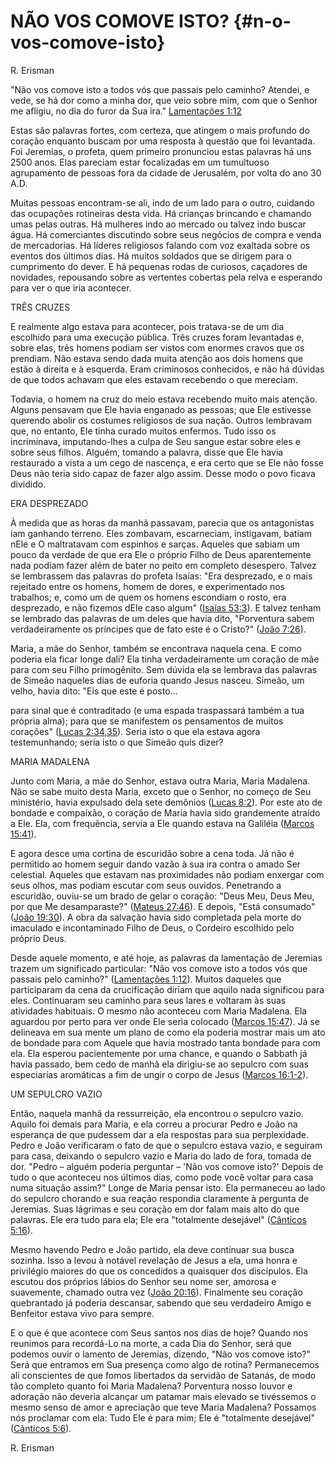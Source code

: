 # NÃO VOS COMOVE ISTO? {#n-o-vos-comove-isto}

R. Erisman

&quot;Não vos comove isto a todos vós que passais pelo caminho? Atendei, e vede, se há dor como a minha dor, que veio sobre mim, com que o Senhor me afligiu, no dia do furor da Sua ira.&quot; [Lamentações 1:12](http://bibliaonline.com.br/acf/lm/1/12)

Estas são palavras fortes, com certeza, que atingem o mais profundo do coração enquanto buscam por uma resposta à questão que foi levantada. Foi Jeremias, o profeta, quem primeiro pronunciou estas palavras há uns 2500 anos. Elas pareciam estar focalizadas em um tumultuoso agrupamento de pessoas fora da cidade de Jerusalém, por volta do ano 30 A.D.

Muitas pessoas encontram-se ali, indo de um lado para o outro, cuidando das ocupações rotineiras desta vida. Há crianças brincando e chamando umas pelas outras. Há mulheres indo ao mercado ou talvez indo buscar água. Há comerciantes discutindo sobre seus negócios de compra e venda de mercadorias. Há líderes religiosos falando com voz exaltada sobre os eventos dos últimos dias. Há muitos soldados que se dirigem para o cumprimento do dever. E há pequenas rodas de curiosos, caçadores de novidades, repousando sobre as vertentes cobertas pela relva e esperando para ver o que iria acontecer.

TRÊS CRUZES

E realmente algo estava para acontecer, pois tratava-se de um dia escolhido para uma execução pública. Três cruzes foram levantadas e, sobre elas, três homens podiam ser vistos com enormes cravos que os prendiam. Não estava sendo dada muita atenção aos dois homens que estão à direita e à esquerda. Eram criminosos conhecidos, e não há dúvidas de que todos achavam que eles estavam recebendo o que mereciam.

Todavia, o homem na cruz do meio estava recebendo muito mais atenção. Alguns pensavam que Ele havia enganado as pessoas; que Ele estivesse querendo abolir os costumes religiosos de sua nação. Outros lembravam que, no entanto, Ele tinha curado muitos enfermos. Tudo isso os incriminava, imputando-lhes a culpa de Seu sangue estar sobre eles e sobre seus filhos. Alguém, tomando a palavra, disse que Ele havia restaurado a vista a um cego de nascença, e era certo que se Ele não fosse Deus não teria sido capaz de fazer algo assim. Desse modo o povo ficava dividido.

ERA DESPREZADO

À medida que as horas da manhã passavam, parecia que os antagonistas iam ganhando terreno. Eles zombavam, escarneciam, instigavam, batiam nEle e O maltratavam com espinhos e sarças. Aqueles que sabiam um pouco da verdade de que era Ele o próprio Filho de Deus aparentemente nada podiam fazer além de bater no peito em completo desespero. Talvez se lembrassem das palavras do profeta Isaías: &quot;Era desprezado, e o mais rejeitado entre os homens, homem de dores, e experimentado nos trabalhos; e, como um de quem os homens escondiam o rosto, era desprezado, e não fizemos dEle caso algum&quot; ([Isaías 53:3](http://bibliaonline.com.br/acf/is/53/3)). E talvez tenham se lembrado das palavras de um deles que havia dito, &quot;Porventura sabem verdadeiramente os príncipes que de fato este é o Cristo?&quot; ([João 7:26](http://bibliaonline.com.br/acf/jo/7/26)).

Maria, a mãe do Senhor, também se encontrava naquela cena. E como poderia ela ficar longe dali? Ela tinha verdadeiramente um coração de mãe para com seu Filho primogênito. Sem dúvida ela se lembrava das palavras de Simeão naqueles dias de euforia quando Jesus nasceu. Simeão, um velho, havia dito: &quot;Eis que este é posto...

para sinal que é contraditado (e uma espada traspassará também a tua própria alma); para que se manifestem os pensamentos de muitos corações&quot; ([Lucas 2:34,35](http://bibliaonline.com.br/acf/lc/2/34,35)). Seria isto o que ela estava agora testemunhando; seria isto o que Simeão quis dizer?

MARIA MADALENA

Junto com Maria, a mãe do Senhor, estava outra Maria, Maria Madalena. Não se sabe muito desta Maria, exceto que o Senhor, no começo de Seu ministério, havia expulsado dela sete demônios ([Lucas 8:2](http://bibliaonline.com.br/acf/lc/8/2)). Por este ato de bondade e compaixão, o coração de Maria havia sido grandemente atraído a Ele. Ela, com frequência, servia a Ele quando estava na Galiléia ([Marcos 15:41](http://bibliaonline.com.br/acf/mc/15/41)).

E agora desce uma cortina de escuridão sobre a cena toda. Já não é permitido ao homem seguir dando vazão à sua ira contra o amado Ser celestial. Aqueles que estavam nas proximidades não podiam enxergar com seus olhos, mas podiam escutar com seus ouvidos. Penetrando a escuridão, ouviu-se um brado de gelar o coração: &quot;Deus Meu, Deus Meu, por que Me desamparaste?&quot; ([Mateus 27:46](http://bibliaonline.com.br/acf/mt/27/46)). E depois, &quot;Está consumado&quot; ([João 19:30](http://bibliaonline.com.br/acf/jo/19/30)). A obra da salvação havia sido completada pela morte do imaculado e incontaminado Filho de Deus, o Cordeiro escolhido pelo próprio Deus.

Desde aquele momento, e até hoje, as palavras da lamentação de Jeremias trazem um significado particular: &quot;Não vos comove isto a todos vós que passais pelo caminho?&quot; ([Lamentações 1:12](http://bibliaonline.com.br/acf/lm/1/12)). Muitos daqueles que participaram da cena da crucificação diriam que aquilo nada significou para eles. Continuaram seu caminho para seus lares e voltaram às suas atividades habituais. O mesmo não aconteceu com Maria Madalena. Ela aguardou por perto para ver onde Ele seria colocado ([Marcos 15:47](http://bibliaonline.com.br/acf/mc/15/47)). Já se delineava em sua mente um plano de como ela poderia mostrar mais um ato de bondade para com Aquele que havia mostrado tanta bondade para com ela. Ela esperou pacientemente por uma chance, e quando o Sabbath já havia passado, bem cedo de manhã ela dirigiu-se ao sepulcro com suas especiarias aromáticas a fim de ungir o corpo de Jesus ([Marcos 16:1-2](http://bibliaonline.com.br/acf/mc/16/1-2)).

UM SEPULCRO VAZIO

Então, naquela manhã da ressurreição, ela encontrou o sepulcro vazio. Aquilo foi demais para Maria, e ela correu a procurar Pedro e João na esperança de que pudessem dar a ela respostas para sua perplexidade. Pedro e João verificaram o fato de que o sepulcro estava vazio, e seguiram para casa, deixando o sepulcro vazio e Maria do lado de fora, tomada de dor. &quot;Pedro – alguém poderia perguntar – &#039;Não vos comove isto?&#039; Depois de tudo o que aconteceu nos últimos dias, como pode você voltar para casa numa situação assim?&quot; Longe de Maria pensar isto. Ela permaneceu ao lado do sepulcro chorando e sua reação respondia claramente à pergunta de Jeremias. Suas lágrimas e seu coração em dor falam mais alto do que palavras. Ele era tudo para ela; Ele era &quot;totalmente desejável&quot; ([Cânticos 5:16](http://bibliaonline.com.br/acf/ct/5/16)).

Mesmo havendo Pedro e João partido, ela deve continuar sua busca sozinha. Isso a levou à notável revelação de Jesus a ela, uma honra e privilégio maiores do que os concedidos a quaisquer dos discípulos. Ela escutou dos próprios lábios do Senhor seu nome ser, amorosa e suavemente, chamado outra vez ([João 20:16](http://bibliaonline.com.br/acf/jo/20/16)). Finalmente seu coração quebrantado já poderia descansar, sabendo que seu verdadeiro Amigo e Benfeitor estava vivo para sempre.

E o que é que acontece com Seus santos nos dias de hoje? Quando nos reunimos para recordá-Lo na morte, a cada Dia do Senhor, será que podemos ouvir o lamento de Jeremias, dizendo, &quot;Não vos comove isto?&quot; Será que entramos em Sua presença como algo de rotina? Permanecemos ali conscientes de que fomos libertados da servidão de Satanás, de modo tão completo quanto foi Maria Madalena? Porventura nosso louvor e adoração não deveria alcançar um patamar mais elevado se tivéssemos o mesmo senso de amor e apreciação que teve Maria Madalena? Possamos nós proclamar com ela: Tudo Ele é para mim; Ele é &quot;totalmente desejável&quot; ([Cânticos 5:6](http://bibliaonline.com.br/acf/ct/5/6)).

R. Erisman
